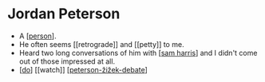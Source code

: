 # Jordan Peterson

- A [[person]].
- He often seems [[retrograde]] and [[petty]] to me.
- Heard two long conversations of him with [[sam harris]] and I didn't come out of those impressed at all.
- [[do]] [[watch]] [[peterson-žižek-debate]]


[//begin]: # "Autogenerated link references for markdown compatibility"
[person]: person "Person"
[sam harris]: sam-harris "Sam Harris"
[do]: do "Do"
[peterson-žižek-debate]: peterson-žižek-debate "Peterson Žižek Debate"
[//end]: # "Autogenerated link references"